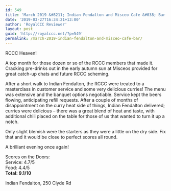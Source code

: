 ```yaml
---
id: 549
title: 'March 2019 &#8211; Indian Fendalton and Misceo Cafe &#038; Bar'
date: '2019-03-27T16:34:21+13:00'
author: 'RoyalCCC Reviewer'
layout: post
guid: 'http://royalccc.net/?p=549'
permalink: /march-2019-indian-fendalton-and-misceo-cafe-bar/
---
```


RCCC Heaven!

A top month for those dozen or so of the RCCC members that made it. Cracking pre-drinks out in the early autumn sun at Misceos provided for great catch-up chats and future RCCC scheming.

After a short walk to Indian Fendalton, the RCCC were treated to a masterclass in customer service and some very delicious curries! The menu was extensive and the banquet options negotiable. Service kept the beers flowing, anticipating refill requests. After a couple of months of disappointment on the curry heat side of things, Indian Fendalton delivered; curries were delicious – there was a great blend of heat and taste, with additional chili placed on the table for those of us that wanted to turn it up a notch.

Only slight blemish were the starters as they were a little on the dry side. Fix that and it would be close to perfect scores all round.

A brilliant evening once again!

Scores on the Doors:  
Service: 4.7/5  
Food: 4.4/5  
**Total: 9.1/10**

Indian Fendalton, 250 Clyde Rd